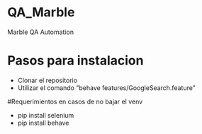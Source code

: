 # QA_Marble
Marble QA Automation
# Pasos para instalacion
- Clonar el repositorio
- Utilizar el comando "behave features/GoogleSearch.feature"



#Requerimientos en casos de no bajar el venv
- pip install selenium
- pip install behave

